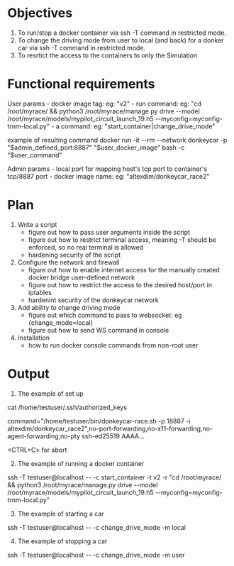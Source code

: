 # Objectives

1. To run/stop a docker container via ssh -T command in restricted mode. 
2. To change the driving mode from user to local (and back) for a donker car via ssh -T command in restricted mode.
3. To resrtict the access to the containers to only the Simulation

# Functional requirements

User params
    - docker image tag: eg: "v2"
    - run command: eg: "cd /root/myrace/ && python3 /root/myrace/manage.py drive --model /root/myrace/models/mypilot_circuit_launch_19.h5 --myconfig=myconfig-trnm-local.py"
    - a command: eg: "start_container|change_drive_mode"

example of resulting command
    docker run -it --rm --network donkeycar -p "$admin_defined_port:8887" "$user_docker_image" bash -c "$user_command"


Admin params
    - local port for mapping host's tcp port to container's tcp/8887 port
    - docker image name: eg: "altexdim/donkeycar_race2"
    
# Plan

1. Write a script
    + figure out how to pass user arguments inside the script
    + figure out how to restrict terminal access, meaning -T should be enforced, so no real terminal is allowed
    - hardening security of the script
2. Configure the network and firewall
    - figure out how to enable internet access for the manually created docker bridge user-defined network
    - figure out how to restrict the access to the desired host/port in iptables
    - hardenint security of the donkeycar network
3. Add ability to change driving mode
    - figure out which command to pass to websocket: eg {change_mode=local}
    - figure out how to send WS command in console
4. Installation
    + how to run docker console commands from non-root user

# Output 

1. The example of set up

cat /home/testuser/.ssh/authorized_keys

command="/home/testuser/bin/donkeycar-race.sh -p 18887 -i altexdim/donkeycar_race2",no-port-forwarding,no-x11-forwarding,no-agent-forwarding,no-pty ssh-ed25519 AAAA...

<CTRL+C> for abort

2. The example of running a docker container

ssh -T testuser@localhost -- -c start_container -t v2 -r "cd /root/myrace/ && python3 /root/myrace/manage.py drive --model /root/myrace/models/mypilot_circuit_launch_19.h5 --myconfig=myconfig-trnm-local.py"

3. The example of starting a car

ssh -T testuser@localhost -- -c change_drive_mode -m local

4. The example of stopping a car

ssh -T testuser@localhost -- -c change_drive_mode -m user

